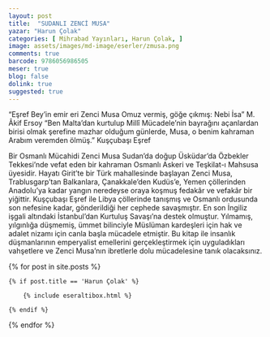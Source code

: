 ```yaml
---
layout: post
title:  "SUDANLI ZENCİ MUSA"
yazar: "Harun Çolak"
categories: [ Mihrabad Yayınları, Harun Çolak, ]
image: assets/images/md-image/eserler/zmusa.png
comments: true
barcode: 9786056986505
meser: true
blog: false
dolink: true
suggested: true
---
```


“Eşref Bey’in emir eri Zenci Musa
Omuz vermiş, göğe çıkmış: Nebi İsa”
M. Âkif Ersoy
“Ben Malta’dan kurtulup Millî
Mücadele’nin bayrağını açanlardan birisi
olmak şerefine mazhar olduğum günlerde,
Musa, o benim kahraman Arabım
veremden ölmüş.”
Kuşçubaşı Eşref

Bir Osmanlı Mücahidi Zenci Musa
Sudan’da doğup Üsküdar’da Özbekler Tekkesi’nde vefat eden bir kahraman Osmanlı Askeri ve Teşkilat-ı Mahsusa üyesidir. Hayatı Girit’te bir Türk mahallesinde başlayan Zenci Musa, Trablusgarp’tan Balkanlara, Çanakkale’den Kudüs’e, Yemen çöllerinden Anadolu’ya kadar yangın neredeyse oraya koşmuş fedakâr ve vefakâr bir yiğittir. Kuşçubaşı Eşref ile Libya çöllerinde tanışmış ve Osmanlı ordusunda son nefesine kadar, gönderildiği her cephede savaşmıştır. En son İngiliz işgali altındaki İstanbul’dan Kurtuluş Savaşı’na destek olmuştur. Yılmamış, yılgınlığa düşmemiş, ümmet bilinciyle Müslüman kardeşleri için hak ve adalet nizamı için canla başla mücadele etmiştir. Bu kitap ile insanlık düşmanlarının emperyalist emellerini gerçekleştirmek için uyguladıkları vahşetlere ve Zenci Musa’nın ibretlerle dolu mücadelesine tanık olacaksınız.



{% for post in site.posts %}

    {% if post.title == 'Harun Çolak' %}

        {% include eseraltibox.html %}

    {% endif %}

{% endfor %}

